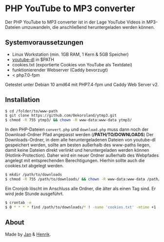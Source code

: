 # PHP YouTube to MP3 converter
Der PHP YouTube to MP3 converter ist in der Lage YouTube Videos in MP3-Dateien umzuwandeln, die anschließend heruntergeladen werden können. 

## Systemvoraussetzungen
- Linux Workstation (min. 1GB RAM, 1 Kern & 5GB Speicher)
- [youtube-dl](https://github.com/ytdl-org/youtube-dl) in $PATH
- cookies.txt (exportierte Cookies von YouTube als Textdatei)
- funktionierender Webserver (Caddy bevorzugt)
- < php7.0-fpm

Getestet unter Debian 10 amd64 mit PHP7.4-fpm und Caddy Web Server v2.

## Installation

```sh
$ cd /folder/to/www-path
$ git clone https://github.com/Oekoroland/ytmp3.git
$ chmod -R 755 ytmp3/ && chown -R www-data:www-data ytmp3/
```
In den PHP-Dateien `convert.php` und `download.php` muss dann noch der Download-Ordner Pfad angepasst werden (**/PATH/TO/DOWNLOADS**)
Der Downloads-Ordner, in dem alle heruntergeladenen Dateien von youtube-dl gespeichert werden, sollte am besten außerhalb des www-paths liegen, damit keine Dateien direkt verlinkt und heruntergeladen werden können (Hotlink-Protection). Daher wird ein neuer Ordner außerhalb des Webpfades angelegt mit entsprechenden Berechtigungen. Hierhin sollte auch die cookies.txt abgelegt werden.
```sh
$ mkdir /path/to/downloads
$ chmod -R 755 /path/to/downloads/ && chown -R www-data:www-data /path/to/downloads/
```
Ein Cronjob löscht im Anschluss alle Ordner, die älter als einen Tag sind. Er wird jede Stunde ausgeführt.
```sh
$ crontab -e
$ 0 * * * * find /path/to/downloads/* ! -name 'cookies.txt' -mtime +1 -type d -exec rm -rf {} +
```

## About
Made by [Jan](https://github.com/oekoroland) & [Henrik](https://github.com/henrocker).
